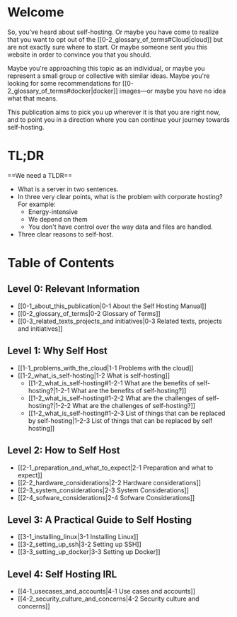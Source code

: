 # Welcome

So, you've heard about self-hosting. Or maybe you have come to realize that you want to opt out of the [[0-2_glossary_of_terms#Cloud|cloud]] but are not exactly sure where to start. Or maybe someone sent you this website in order to convince you that you should.

Maybe you're approaching this topic as an individual, or maybe you represent a small group or collective with similar ideas. Maybe you're looking for some recommendations for [[0-2_glossary_of_terms#docker|docker]] images—or maybe you have no idea what that means.

This publication aims to pick you up wherever it is that you are right now, and to point you in a direction where you can continue your journey towards self-hosting.

# TL;DR

==We need a TLDR==

- What is a server in two sentences.  
- In three very clear points, what is the problem with corporate hosting? For example:  
	- Energy-intensive
	- We depend on them
	- You don't have control over the way data and files are handled.
- Three clear reasons to self-host.   

# Table of Contents

## Level 0: Relevant Information

- [[0-1_about_this_publication|0-1 About the Self Hosting Manual]]
- [[0-2_glossary_of_terms|0-2 Glossary of Terms]]
- [[0-3_related_texts_projects_and initiatives|0-3 Related texts, projects and initiatives]]

## Level 1: Why Self Host

- [[1-1_problems_with_the_cloud|1-1 Problems with the cloud]]
- [[1-2_what_is_self-hosting|1-2 What is self-hosting]]
	- [[1-2_what_is_self-hosting#1-2-1 What are the benefits of self-hosting?|1-2-1 What are the benefits of self-hosting?]]
	- [[1-2_what_is_self-hosting#1-2-2 What are the challenges of self-hosting?|1-2-2 What are the challenges of self-hosting?]]
	- [[1-2_what_is_self-hosting#1-2-3 List of things that can be replaced by self-hosting|1-2-3 List of things that can be replaced by self hosting]]

## Level 2: How to Self Host

- [[2-1_preparation_and_what_to_expect|2-1 Preparation and what to expect]]
- [[2-2_hardware_considerations|2-2 Hardware considerations]]
- [[2-3_system_considerations|2-3 System Considerations]]
- [[2-4_sofware_considerations|2-4 Sofware Considerations]]

## Level 3: A Practical Guide to Self Hosting

- [[3-1_installing_linux|3-1 Installing Linux]]
- [[3-2_setting_up_ssh|3-2 Setting up SSH]]
- [[3-3_setting_up_docker|3-3 Setting up Docker]]

## Level 4: Self Hosting IRL

- [[4-1_usecases_and_accounts|4-1 Use cases and accounts]]
- [[4-2_security_culture_and_concerns|4-2 Security culture and concerns]]